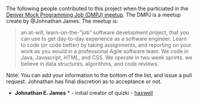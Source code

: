 
The following people contributed to this project when the particiated in the [Denver Mock Programming Job (DMPJ) meetup](https://www.meetup.com/Denver-Mock-Programming-Job-Meetup/). The DMPJ is a meetup create by @Johnathan James. The meetup is:

>an at-will, learn-on-the-"job" software development project, that you can use to get day-to-day experience as a software engineer. 
>Learn to code (or code better) by taking assignments, and reporting on 
>your work as you would in a professional Agile software team. 
>We code in Java, Javascript, HTML, and CSS. 
>We operate in two week sprints.
>we believe in data structures, algorithms, and code reviews.

Note: You can add your information to the bottom of the list, and issue a pull request. Johnathan has final discretion as to acceptance or not.

* **Johnathan E. James** * - initial creator of quizki - [haxwell](https://github.com/haxwell)

